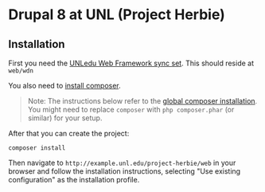 # Drupal 8 at UNL (Project Herbie)

## Installation

First you need the [UNLedu Web Framework sync set](https://wdn.unl.edu/downloads/wdn_includes.zip). This should reside at `web/wdn`

You also need to [install composer](https://getcomposer.org/doc/00-intro.md#installation-linux-unix-osx).

> Note: The instructions below refer to the [global composer installation](https://getcomposer.org/doc/00-intro.md#globally).
You might need to replace `composer` with `php composer.phar` (or similar) 
for your setup.

After that you can create the project:

```
composer install
```

Then navigate to `http://example.unl.edu/project-herbie/web` in your browser and follow the installation instructions, selecting "Use existing configuration" as the installation profile. 
